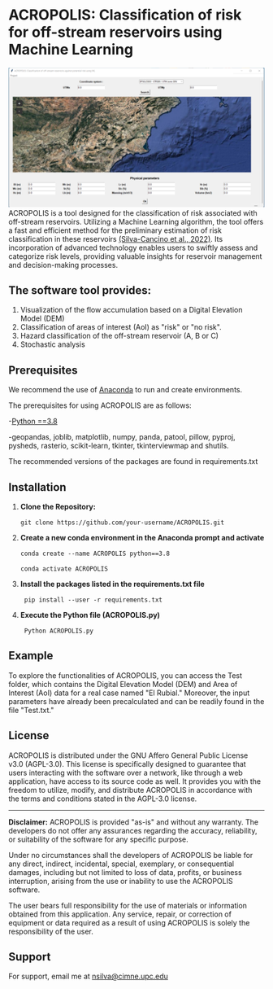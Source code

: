 # ACROPOLIS: Classification of risk for off-stream reservoirs using Machine Learning
![Window](Images/Window.png)
ACROPOLIS is a  tool designed for the classification of risk associated with off-stream reservoirs. Utilizing a  Machine Learning algorithm, the tool offers a fast and efficient method for the preliminary estimation of risk classification in these reservoirs [(Silva-Cancino et al., 2022)](https://www.mdpi.com/2073-4441/14/15/2416?utm_campaign=releaseissue_waterutm_medium=emailutm_source=releaseissueutm_term=doilink114). Its incorporation of advanced technology enables users to swiftly assess and categorize risk levels, providing valuable insights for reservoir management and decision-making processes.

## The software tool provides:
1. Visualization of the flow accumulation based on a Digital Elevation Model (DEM)
2. Classification of areas of interest (AoI) as "risk" or "no risk".
3. Hazard classification of the off-stream reservoir (A, B or C)
4. Stochastic analysis

## Prerequisites
We recommend the use of [Anaconda](https://www.anaconda.com/download) to run and create environments.

The prerequisites for using ACROPOLIS are as follows:

-[Python ==3.8](https://www.python.org/downloads/release/python-3817/)

-geopandas, joblib, matplotlib, numpy, panda, patool, pillow, pyproj, pysheds, rasterio, scikit-learn, tkinter, tkinterviewmap and shutils.

The recommended versions of the packages are found in requirements.txt

 ## Installation

1. **Clone the Repository:**
   ```
   git clone https://github.com/your-username/ACROPOLIS.git
   ```

2. **Create a new conda environment in the Anaconda prompt and activate**
   ```
   conda create --name ACROPOLIS python==3.8
   ```
   ```
   conda activate ACROPOLIS
   ```
   
3. **Install the packages listed in the requirements.txt file**
   ```
    pip install --user -r requirements.txt
   ```
   
4. **Execute the Python file (ACROPOLIS.py)**
   ```
    Python ACROPOLIS.py
   ```
## Example

To explore the functionalities of ACROPOLIS, you can access the Test folder, which contains the Digital Elevation Model (DEM) and Area of Interest (AoI) data for a real case named "El Rubial." Moreover, the input parameters have already been precalculated and can be readily found in the file "Test.txt."

## License
ACROPOLIS is distributed under the GNU Affero General Public License v3.0 (AGPL-3.0). This license is specifically designed to guarantee that users interacting with the software over a network, like through a web application, have access to its source code as well. It provides you with the freedom to utilize, modify, and distribute ACROPOLIS in accordance with the terms and conditions stated in the AGPL-3.0 license.

---

**Disclaimer:**
ACROPOLIS is provided "as-is" and without any warranty. The developers do not offer any assurances regarding the accuracy, reliability, or suitability of the software for any specific purpose.

Under no circumstances shall the developers of ACROPOLIS be liable for any direct, indirect, incidental, special, exemplary, or consequential damages, including but not limited to loss of data, profits, or business interruption, arising from the use or inability to use the ACROPOLIS software.

The user bears full responsibility for the use of materials or information obtained from this application. Any service, repair, or correction of equipment or data required as a result of using ACROPOLIS is solely the responsibility of the user.

## Support
For support, email me at nsilva@cimne.upc.edu
